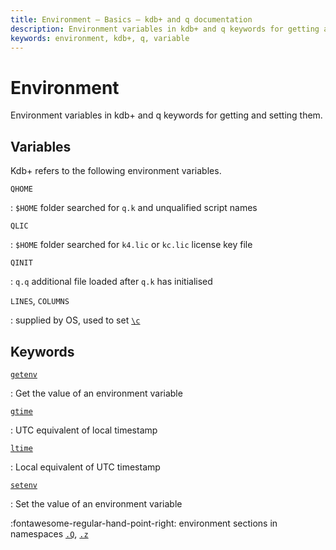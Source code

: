 ```yaml
---
title: Environment – Basics – kdb+ and q documentation
description: Environment variables in kdb+ and q keywords for getting and setting them. 
keywords: environment, kdb+, q, variable
---
```

# Environment 



Environment variables in kdb+ and q keywords for getting and setting them. 

## Variables

Kdb+ refers to the following environment variables.

`QHOME` 

: `$HOME` folder searched for `q.k` and unqualified script names

`QLIC` 

: `$HOME` folder searched for `k4.lic` or `kc.lic` license key file

`QINIT`

: `q.q` additional file loaded after `q.k` has initialised

`LINES`, `COLUMNS`

: supplied by OS, used to set [`\c`](syscmds.md#c-console-size)


## Keywords

[`getenv`](../ref/getenv.md)

: Get the value of an environment variable

[`gtime`](../ref/gtime.md)

: UTC equivalent of local timestamp

[`ltime`](../ref/gtime.md#ltime)

: Local equivalent of UTC timestamp

[`setenv`](../ref/getenv.md#setenv)

: Set the value of an environment variable



:fontawesome-regular-hand-point-right: 
environment sections in namespaces
[`.Q`](../ref/dotq.md),
[`.z`](../ref/dotz.md) 
